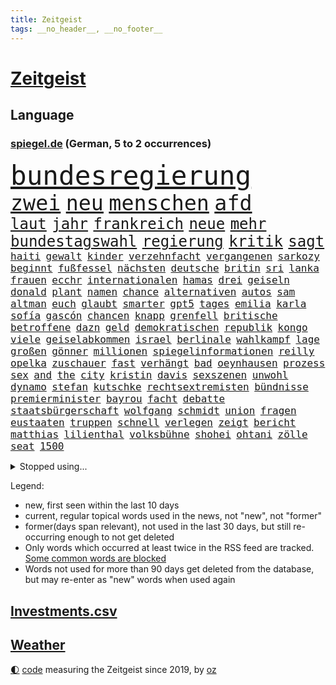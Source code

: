 ```yaml
---
title: Zeitgeist
tags: __no_header__, __no_footer__
---
```


# [Zeitgeist](https://oliz.io/zeitgeist/)

## Language

<h3><a href="https://www.spiegel.de" target="_blank">spiegel.de</a> (German, 5 to 2 occurrences)</h3>
<p style="font-family:monospace">
<span style="font-size:32pt"><a href="news_links.html#bundesregierung" class="current">bundesregierung</a></span>
<br>
<span style="font-size:25pt"><a href="news_links.html#zwei" class="current">zwei</a></span>
<span style="font-size:25pt"><a href="news_links.html#neu" class="current">neu</a></span>
<span style="font-size:25pt"><a href="news_links.html#menschen" class="current">menschen</a></span>
<span style="font-size:25pt"><a href="news_links.html#afd" class="current">afd</a></span>
<br>
<span style="font-size:18pt"><a href="news_links.html#laut" class="current">laut</a></span>
<span style="font-size:18pt"><a href="news_links.html#jahr" class="current">jahr</a></span>
<span style="font-size:18pt"><a href="news_links.html#frankreich" class="current">frankreich</a></span>
<span style="font-size:18pt"><a href="news_links.html#neue" class="current">neue</a></span>
<span style="font-size:18pt"><a href="news_links.html#mehr" class="current">mehr</a></span>
<span style="font-size:18pt"><a href="news_links.html#bundestagswahl" class="current">bundestagswahl</a></span>
<span style="font-size:18pt"><a href="news_links.html#regierung" class="current">regierung</a></span>
<span style="font-size:18pt"><a href="news_links.html#kritik" class="current">kritik</a></span>
<span style="font-size:18pt"><a href="news_links.html#sagt" class="current">sagt</a></span>
<br>
<span style="font-size:12pt"><a href="news_links.html#haiti" class="current">haiti</a></span>
<span style="font-size:12pt"><a href="news_links.html#gewalt" class="current">gewalt</a></span>
<span style="font-size:12pt"><a href="news_links.html#kinder" class="current">kinder</a></span>
<span style="font-size:12pt"><a href="news_links.html#verzehnfacht" class="new">verzehnfacht</a></span>
<span style="font-size:12pt"><a href="news_links.html#vergangenen" class="current">vergangenen</a></span>
<span style="font-size:12pt"><a href="news_links.html#sarkozy" class="new">sarkozy</a></span>
<span style="font-size:12pt"><a href="news_links.html#beginnt" class="current">beginnt</a></span>
<span style="font-size:12pt"><a href="news_links.html#fußfessel" class="current">fußfessel</a></span>
<span style="font-size:12pt"><a href="news_links.html#nächsten" class="current">nächsten</a></span>
<span style="font-size:12pt"><a href="news_links.html#deutsche" class="current">deutsche</a></span>
<span style="font-size:12pt"><a href="news_links.html#britin" class="current">britin</a></span>
<span style="font-size:12pt"><a href="news_links.html#sri" class="new">sri</a></span>
<span style="font-size:12pt"><a href="news_links.html#lanka" class="new">lanka</a></span>
<span style="font-size:12pt"><a href="news_links.html#frauen" class="current">frauen</a></span>
<span style="font-size:12pt"><a href="news_links.html#ecchr" class="new">ecchr</a></span>
<span style="font-size:12pt"><a href="news_links.html#internationalen" class="current">internationalen</a></span>
<span style="font-size:12pt"><a href="news_links.html#hamas" class="current">hamas</a></span>
<span style="font-size:12pt"><a href="news_links.html#drei" class="current">drei</a></span>
<span style="font-size:12pt"><a href="news_links.html#geiseln" class="current">geiseln</a></span>
<span style="font-size:12pt"><a href="news_links.html#donald" class="current">donald</a></span>
<span style="font-size:12pt"><a href="news_links.html#plant" class="current">plant</a></span>
<span style="font-size:12pt"><a href="news_links.html#namen" class="current">namen</a></span>
<span style="font-size:12pt"><a href="news_links.html#chance" class="current">chance</a></span>
<span style="font-size:12pt"><a href="news_links.html#alternativen" class="current">alternativen</a></span>
<span style="font-size:12pt"><a href="news_links.html#autos" class="current">autos</a></span>
<span style="font-size:12pt"><a href="news_links.html#sam" class="current">sam</a></span>
<span style="font-size:12pt"><a href="news_links.html#altman" class="new">altman</a></span>
<span style="font-size:12pt"><a href="news_links.html#euch" class="current">euch</a></span>
<span style="font-size:12pt"><a href="news_links.html#glaubt" class="current">glaubt</a></span>
<span style="font-size:12pt"><a href="news_links.html#smarter" class="current">smarter</a></span>
<span style="font-size:12pt"><a href="news_links.html#gpt5" class="new">gpt5</a></span>
<span style="font-size:12pt"><a href="news_links.html#tages" class="current">tages</a></span>
<span style="font-size:12pt"><a href="news_links.html#emilia" class="current">emilia</a></span>
<span style="font-size:12pt"><a href="news_links.html#karla" class="current">karla</a></span>
<span style="font-size:12pt"><a href="news_links.html#sofía" class="current">sofía</a></span>
<span style="font-size:12pt"><a href="news_links.html#gascón" class="current">gascón</a></span>
<span style="font-size:12pt"><a href="news_links.html#chancen" class="current">chancen</a></span>
<span style="font-size:12pt"><a href="news_links.html#knapp" class="current">knapp</a></span>
<span style="font-size:12pt"><a href="news_links.html#grenfell" class="new">grenfell</a></span>
<span style="font-size:12pt"><a href="news_links.html#britische" class="current">britische</a></span>
<span style="font-size:12pt"><a href="news_links.html#betroffene" class="current">betroffene</a></span>
<span style="font-size:12pt"><a href="news_links.html#dazn" class="current">dazn</a></span>
<span style="font-size:12pt"><a href="news_links.html#geld" class="current">geld</a></span>
<span style="font-size:12pt"><a href="news_links.html#demokratischen" class="current">demokratischen</a></span>
<span style="font-size:12pt"><a href="news_links.html#republik" class="current">republik</a></span>
<span style="font-size:12pt"><a href="news_links.html#kongo" class="current">kongo</a></span>
<span style="font-size:12pt"><a href="news_links.html#viele" class="current">viele</a></span>
<span style="font-size:12pt"><a href="news_links.html#geiselabkommen" class="new">geiselabkommen</a></span>
<span style="font-size:12pt"><a href="news_links.html#israel" class="current">israel</a></span>
<span style="font-size:12pt"><a href="news_links.html#berlinale" class="current">berlinale</a></span>
<span style="font-size:12pt"><a href="news_links.html#wahlkampf" class="current">wahlkampf</a></span>
<span style="font-size:12pt"><a href="news_links.html#lage" class="current">lage</a></span>
<span style="font-size:12pt"><a href="news_links.html#großen" class="current">großen</a></span>
<span style="font-size:12pt"><a href="news_links.html#gönner" class="current">gönner</a></span>
<span style="font-size:12pt"><a href="news_links.html#millionen" class="current">millionen</a></span>
<span style="font-size:12pt"><a href="news_links.html#spiegelinformationen" class="current">spiegelinformationen</a></span>
<span style="font-size:12pt"><a href="news_links.html#reilly" class="new">reilly</a></span>
<span style="font-size:12pt"><a href="news_links.html#opelka" class="new">opelka</a></span>
<span style="font-size:12pt"><a href="news_links.html#zuschauer" class="current">zuschauer</a></span>
<span style="font-size:12pt"><a href="news_links.html#fast" class="current">fast</a></span>
<span style="font-size:12pt"><a href="news_links.html#verhängt" class="current">verhängt</a></span>
<span style="font-size:12pt"><a href="news_links.html#bad" class="current">bad</a></span>
<span style="font-size:12pt"><a href="news_links.html#oeynhausen" class="current">oeynhausen</a></span>
<span style="font-size:12pt"><a href="news_links.html#prozess" class="current">prozess</a></span>
<span style="font-size:12pt"><a href="news_links.html#sex" class="current">sex</a></span>
<span style="font-size:12pt"><a href="news_links.html#and" class="current">and</a></span>
<span style="font-size:12pt"><a href="news_links.html#the" class="current">the</a></span>
<span style="font-size:12pt"><a href="news_links.html#city" class="current">city</a></span>
<span style="font-size:12pt"><a href="news_links.html#kristin" class="new">kristin</a></span>
<span style="font-size:12pt"><a href="news_links.html#davis" class="current">davis</a></span>
<span style="font-size:12pt"><a href="news_links.html#sexszenen" class="current">sexszenen</a></span>
<span style="font-size:12pt"><a href="news_links.html#unwohl" class="new">unwohl</a></span>
<span style="font-size:12pt"><a href="news_links.html#dynamo" class="new">dynamo</a></span>
<span style="font-size:12pt"><a href="news_links.html#stefan" class="current">stefan</a></span>
<span style="font-size:12pt"><a href="news_links.html#kutschke" class="new">kutschke</a></span>
<span style="font-size:12pt"><a href="news_links.html#rechtsextremisten" class="current">rechtsextremisten</a></span>
<span style="font-size:12pt"><a href="news_links.html#bündnisse" class="new">bündnisse</a></span>
<span style="font-size:12pt"><a href="news_links.html#premierminister" class="current">premierminister</a></span>
<span style="font-size:12pt"><a href="news_links.html#bayrou" class="current">bayrou</a></span>
<span style="font-size:12pt"><a href="news_links.html#facht" class="new">facht</a></span>
<span style="font-size:12pt"><a href="news_links.html#debatte" class="current">debatte</a></span>
<span style="font-size:12pt"><a href="news_links.html#staatsbürgerschaft" class="current">staatsbürgerschaft</a></span>
<span style="font-size:12pt"><a href="news_links.html#wolfgang" class="current">wolfgang</a></span>
<span style="font-size:12pt"><a href="news_links.html#schmidt" class="current">schmidt</a></span>
<span style="font-size:12pt"><a href="news_links.html#union" class="current">union</a></span>
<span style="font-size:12pt"><a href="news_links.html#fragen" class="current">fragen</a></span>
<span style="font-size:12pt"><a href="news_links.html#eustaaten" class="current">eustaaten</a></span>
<span style="font-size:12pt"><a href="news_links.html#truppen" class="current">truppen</a></span>
<span style="font-size:12pt"><a href="news_links.html#schnell" class="current">schnell</a></span>
<span style="font-size:12pt"><a href="news_links.html#verlegen" class="current">verlegen</a></span>
<span style="font-size:12pt"><a href="news_links.html#zeigt" class="current">zeigt</a></span>
<span style="font-size:12pt"><a href="news_links.html#bericht" class="current">bericht</a></span>
<span style="font-size:12pt"><a href="news_links.html#matthias" class="current">matthias</a></span>
<span style="font-size:12pt"><a href="news_links.html#lilienthal" class="new">lilienthal</a></span>
<span style="font-size:12pt"><a href="news_links.html#volksbühne" class="current">volksbühne</a></span>
<span style="font-size:12pt"><a href="news_links.html#shohei" class="new">shohei</a></span>
<span style="font-size:12pt"><a href="news_links.html#ohtani" class="new">ohtani</a></span>
<span style="font-size:12pt"><a href="news_links.html#zölle" class="current">zölle</a></span>
<span style="font-size:12pt"><a href="news_links.html#seat" class="new">seat</a></span>
<span style="font-size:12pt"><a href="news_links.html#1500" class="current">1500</a></span>
</p>
<details>
<summary>Stopped using...</summary>
<p class="former" style="font-size:12pt">
2015(1569) arm(1569) aufgefordert(1569) konzerne(1569) erzielt(1568) festnahme(1568) manchen(1568) steigende(1568) williams(1568) 5(1567) abgesagt(1567) frankfurter(1567) sachsenanhalt(1567) dienstag(1566) rasant(1566) staatschef(1566) szenen(1566) terroristen(1566) vielerorts(1566) altes(1565) blicken(1565) britischer(1565) geschickt(1565) kämpfte(1565) mai(1565) menge(1565) schwarzen(1565) deutlichen(1564) jagd(1564) rückschlag(1564) spdpolitiker(1564) ursula(1564) wales(1564) übersicht(1564) genannt(1563) hinterlassen(1563) mitglied(1563) reformen(1563) solle(1563) street(1563) thailand(1563) zeichnet(1563) zurzeit(1563) anne(1562) messi(1562) nationalspieler(1562) orbán(1562) rand(1562) ungarns(1562) viktor(1562) bus(1561) englischen(1561) hubschrauber(1561) humanitäre(1561) planeten(1561) strecke(1561) streitkräfte(1561) untersuchungen(1561) april(1560) beschluss(1560) fischer(1560) trennung(1560) erhoben(1559) for(1559) fühlt(1559) geflüchteten(1559) tödlicher(1559) 32(1558) einzug(1558) größter(1558) leyen(1558) respekt(1558) überzeugt(1558) präsidentschaftswahl(1557) trafen(1557) entwickelt(1556) islamischen(1556) pocht(1556) trainieren(1556) abgebrochen(1555) aufnahme(1555) 10(1554) eigentümer(1554) schüssen(1554) august(1553) erkrankt(1553) stieg(1553) tokio(1553) verzichtet(1552) irak(1551) verpasst(1550) brechen(1548) polnische(1548) sendung(1548) beinahe(1547) e(1547) stadion(1546) spitzenreiter(1545) beschlagnahmt(1543) großem(1543) pkw(1543) politikerin(1541) top(1538) wusste(1538) katar(1536) profis(1536) holte(1533) vfb(1533) rang(1528) vermisste(1528) dauert(1526) hinweis(1526) angeboten(1524) zeigten(1524) reist(1523) gebieten(1513) blinken(1505) abgestürzt(1383) videoaufnahmen(1325) zentralbank(1309) seither(1306) ausgefallen(1271) weibliche(1265) russischem(1254) haushalt(1238) hawaii(1230) bekräftigt(1204) zentralen(1196) zeitpunkt(1189) volksverhetzung(1184) beliebt(1169) bekannteste(1166) airlines(1161) kiews(1152) schloss(1141) texte(1132) kremlchef(1125) krim(1111) beschäftigen(1107) spektakel(1099) gezwungen(1082) lohnen(1080) emotionalen(1078) aufhören(1069) terror(1058) beschuss(1055) spiegeltitelstory(1052) unmittelbar(1051) schneiden(1044) kriegsbeginn(1037) iranische(1034) gewerkschaften(1022) ausstieg(1014) schwarzes(1011) perfekte(993) harter(986) ehrt(983) unterliegt(982) isoliert(978) computer(975) exuspräsident(971) japanische(968) zufrieden(965) tierschützer(961) sprung(959) setzten(938) erlegen(928) entfernen(926) islamisten(924) zurückhaltung(918) antony(912) effekt(908) gehirn(907) notruf(897) durchs(895) streiks(894) nation(893) eingreifen(868) kontroverse(864) emissionen(854) eingriff(841) lionel(841) asyl(832) auszeichnung(828) deuten(828) freundschaft(828) rückstand(825) kohl(822) luftangriffe(813) wirtschaftliche(793) kampfjets(791) technische(786) fenster(782) gedroht(781) machtkampf(779) abwehr(776) flogen(774) text(773) reichsbürger(761) überschritten(761) rammt(757) vorstand(748) erlag(736) marode(731) vorstandschef(722) gravierende(719) läufer(715) loswerden(698) anlagen(682) höcke(677) begangen(672) bier(670) miami(667) boomt(658) fußballverband(650) deutlicher(648) übergriff(645) helmut(643) katrin(624) spektakulären(617) pilot(616) küche(613) neuwahlen(611) absurd(599) bekennt(597) cool(594) rechtsextremer(586) stellvertretende(579) langjährigen(575) verteuern(566) abu(560) besiegen(556) eauto(556) durchschnitt(554) höheren(552) militärisch(545) gedreht(530) netanyahus(530) trendwende(522) dauerte(521) drehte(519) asylsuchende(511) stieß(508) trinken(507) vorgang(496) achtzigerjahren(494) aserbaidschan(493) teslachef(484) überraschte(484) eingeschränkt(483) königshaus(475) management(472) 22jährige(470) aufruhr(470) gerechnet(470) nächte(468) wütend(465) haftbefehle(464) hackerangriff(461) reagierten(450) europameisterschaft(447) attraktiver(442) finanzministerium(436) klingen(434) abschiebung(433) arbeitsrecht(430) erlässt(421) reichweite(420) bett(418) indischen(410) robbie(408) ausgleich(403) erschoss(403) oscarpreisträgerin(403) mindestlohn(401) 125(397) österreicher(393) abgefeuert(387) bezeichnete(386) kreise(382) gesetzliche(369) japaner(368) passagier(368) badenwürttembergischen(365) darsteller(365) verbündete(361) sap(360) weltstar(359) pünktlich(356) nackte(354) notlandung(354) piloten(353) terrormiliz(351) gefühle(350) mats(349) gitarrist(346) substanz(346) rechtlichen(345) riefen(345) gefälschter(342) verbringen(339) mauer(338) wald(335) glimpflich(332) leichtathletik(330) jenseits(325) zentimeter(325) eukommissionspräsidentin(322) falschinformationen(321) parlamentarischen(321) handlungen(320) uswahlkampf(320) scheidung(316) dominanz(307) dürfe(305) filmset(305) schnelles(305) verbraucherpreise(305) aktie(300) passagieren(299) alters(298) modernen(297) auswärtigen(296) tragödie(295) fangen(292) bedingung(291) israelgazakonflikt(290) ursachen(290) alias(289) wade(289) übergriffen(287) einbruch(286) verrat(285) vorgezogenen(284) gesenkt(283) graz(282) lebenslanger(281) leuten(281) zivilgesellschaft(279) breitet(277) längste(275) atomenergiebehörde(274) außergewöhnliche(273) beeindruckt(271) bereut(270) dschihadisten(270) flog(270) beck(269) wittert(268) ewig(267) unglücklich(267) bußgeld(266) hauskauf(265) protokoll(264) immobilie(262) laufender(262) hals(259) heizt(259) beobachtung(258) arbeitslosigkeit(255) bnd(255) geheiratet(251) prognosen(251) auszubildende(249) feier(249) gottschalk(249) vermitteln(249) bilden(248) ignorieren(248) südamerika(248) straftätern(247) s(242) verbrenneraus(242) neueste(241) notarzt(241) entsprechend(240) bahnverkehr(239) paradies(237) krimi(235) ständigen(234) chris(232) daum(232) cartoonisten(231) besiegte(229) vergeltungsangriff(227) johnny(225) salome(225) stärkste(225) surabischwili(225) lügt(224) co₂ausstoß(223) urteile(222) surfer(221) ausgebuht(219) koma(217) süddeutschland(217) wahlkampfs(215) zoff(214) zeug(213) gelitten(212) jolie(212) verfeindeten(212) bürgerinnen(208) erlebnis(208) kontinent(208) bewahrt(207) eingebrochen(207) talent(207) einrichtungen(206) interaktiven(206) hingewiesen(200) beschert(199) englischer(199) häufigsten(199) nervosität(199) peinlich(199) versteigerung(199) neuartigen(197) entgehen(194) un(193) jährlich(192) ausländischen(191) vermutung(191) bemühungen(190) nordwesten(190) trip(190) wildnis(190) fiasko(189) zutiefst(188) lindern(187) steuert(187) plätze(185) schwedische(185) america(182) glücklicher(182) regierungsbildung(182) samsung(182) durststrecke(181) prämie(181) ablenken(180) bswchefin(180) kindergeld(180) extinction(179) rebellion(179) grafiken(178) haar(178) a1(177) drohenden(177) gehoben(177) öffentlicher(175) hose(174) impfstoff(173) personalie(173) zweitligist(173) lee(172) moderat(172) vermächtnis(172) zugesagt(172) erschießt(170) klappen(170) suchmaschine(170) beschäftigung(168) jubiläum(168) kreuzfahrt(168) rechner(166) 27jährige(165) drogenkrieg(165) kinderbetreuung(165) kurzen(165) lilium(165) vermeidet(165) roadtrip(164) anwältin(162) lateinamerika(162) thesen(162) traditionelle(162) umfragewerte(162) annulliert(161) zone(161) bagger(160) reinhold(160) georgia(159) gestaltet(159) hans(159) krankschreibung(159) reichlich(159) anstrengend(158) beliefern(157) diebesgut(157) notlanden(157) konjunkturflaute(155) verlusten(155) autokraten(154) inhaftierten(154) unterhaltung(154) viermal(154) japans(153) krönt(153) typisch(153) liefen(152) besetzen(151) raubte(151) rekrutiert(151) fassade(150) pate(150) gerammt(149) krüger(149) fischen(147) fläche(147) freiburger(147) harmlose(147) tagesordnung(147) entertainer(146) asylbewerbern(145) liege(145) schnäppchen(145) sohnes(144) gescheiterte(143) júnior(143) vinícius(143) container(142) tournee(142) wahlempfehlung(142) allgemeine(141) amtes(141) menschlichkeit(141) manhattan(140) sydney(140) cameron(139) mutig(138) tschad(137) umfassend(136) landesverband(135) trumpfan(135) hochzeitsgesellschaft(134) katastrophen(134) kopftuch(133) sternekoch(133) beschimpfte(132) festlegen(132) heidenheim(131) intensivstation(131) militärjunta(131) nehme(131) neuheiten(131) baku(130) impfen(130) maren(129) metas(129) chefarzt(128) floh(128) geschenke(128) krebserkrankung(128) missgeschick(128) nochmals(127) nullerjahre(127) baggerfahrer(126) freigestellt(126) prorussische(126) lehrreich(125) spö(125) wertet(124) leipziger(123) schädel(123) abgeschlagen(122) bastelt(122) heimisch(122) madrids(122) antisemitisch(121) depp(121) empathie(121) 98(120) anderson(119) belohnen(119) gesetzlichen(119) inselstaat(119) krankenversicherung(119) beträge(118) freundlich(118) gewagt(118) günstigen(118) verbänden(118) begeisterte(117) bemerkung(117) dieter(117) schwerpunkt(117) strömt(117) verdiente(117) hof(116) hoffnungslos(116) lahmt(116) falschbehauptung(115) teilzeit(115) fell(114) härteren(114) dinner(113) geklaute(113) mächtigste(113) nebel(113) skispringen(113) pendler(112) 180000(111) as(110) lieb(110) offenheit(110) spdkanzler(110) streitigkeiten(110) toiletten(110) neuwagen(109) pierre(109) viralen(109) meistert(108) techkonzern(108) aufsteiger(107) grundschulen(107) mohamed(107) prangert(107) kenntnis(106) jusos(105) sinkende(105) vergebung(105) vertraute(105) wow(105) niederländisches(104) rauchen(104) republikanern(104) strafzettel(104) bösewicht(103) ausgrenzung(102) finnische(102) regional(102) brett(101) citys(101) feierlich(101) filmbranche(101) helene(101) koalitionsgespräche(101) unattraktiver(101) 110(100) geregelt(100) lungenentzündung(100) weiterem(100) getrennt(99) anteile(98) beschwört(98) energieexperte(98) parks(98) parteivorsitzende(98) passen(98) garfield(96) miese(96) schweizerin(96) chip(94) hacker(94) mächtigsten(94) saporischschja(94) selbstkritisch(94) stressig(94) französischer(93) gestürzte(93) holger(93) wanderwitz(93) studenten(92) unterschrift(92) bewarb(91) büros(91) schäumt(91) ähnliches(91) hauptverdächtigen(90) knipst(89) planungen(89) vorstellungen(89) harbor(88) kinderkrankheiten(88) musical(88) tinnitus(88) zugausfälle(88) beamtenbund(87) botschafterin(87) einstellung(87) bestandsaufnahme(86) elan(86) havarie(86) restmüll(86) schüchterne(86) entsorgt(85) opel(85) schwab(85) airlinechef(84) flugtaxistartup(84) gekoppelt(84) ideale(84) kommissare(84) mccallum(84) beachtet(83) beatles(83) cyberattacke(83) freigelegt(83) humanitärer(83) qual(83) spielfilm(83) videospielen(83) achttausender(82) brennende(82) fraktionen(82) orcas(82) transportierte(82) wittern(82) drag(81) soziologe(81) spdabgeordneten(81) taschengeld(81) tumult(81) wachsenden(81) kulturelles(80) meloniregierung(80) wilson(80) eintrag(79) forschungsergebnisse(79) jva(79) meuthen(79) politikbetrieb(79) tonnenweise(79) verschwiegen(79) 45000(78) decathlon(78) polizeiruf(78) unanständig(78) verschmutzt(78) zweikampf(78) 40jährigen(77) bemannten(77) honoriert(77) renault(77) spiderman(77) triumphieren(77) wecker(77) wright(77) zusammenprall(77) dartswm(76) flugkörper(76) hauptdarsteller(76) lucy(76) schachwelt(76) unausgegoren(76) ökonom(76) ausgestiegen(75) auswege(75) beschädigen(75) brettspiele(75) central(75) filmemacher(75) suizid(75) cduabgeordneter(74) fusion(74) herzliche(74) mutterschutz(74) romeo(74) rwe(74) totale(74) unterdrückung(74) kliniken(73) natobeitritt(73) träumten(73) überprüfen(73) bekomme(72) komikerin(72) nordkoreanischer(72) zünden(72) arbeitsagentur(71) berlincharlottenburg(71) zentral(71) daglo(70) drehbuchautor(70) existenzielle(70) fernsehsender(70) größtenteils(70) hamdan(70) innenpolitische(70) louisiana(70) streich(70) verhaltensweisen(70) verlost(70) zufriedenheit(70) 600000(69) joggen(69) kapituliert(69) mohammadi(69) narges(69) tätlichkeit(69) wahlempfehlungen(69) wohnungssuche(69) bellingham(68) dani(68) fernhalten(68) jude(68) krankmeldungen(68) ludwigshafen(68) tierschützern(68) unterziehen(68) vermissen(68) abzuhalten(67) bestseller(67) gerast(67) ginge(67) greife(67) lara(67) streben(67) teilnehmerinnen(67) cocktails(66) suspendierten(66) allianzen(65) ampelbruch(65) bundesbank(65) böller(65) milchbauern(65) provokanten(65) aufstand(64) militäranlagen(64) ruhig(64) systematischen(64) zigarettenkonsum(64) gefahndet(63) geklaut(63) gesetzlicher(63) großzügigen(63) lopez(63) aufenthaltsort(62) automarkt(62) cheney(62) luxusuhren(62) parteiinterne(62) reichsbürgern(62) dune(61) europäisch(61) kurioses(61) tendiert(61) ungesund(61) 500000(60) anstand(60) besaßen(60) deutschrussen(60) fahrzeugkontrolle(60) finanzierungslücken(60) mordrate(60) vegan(60) zurückgreifen(60) alpinismus(59) commerce(59) monopoly(59) weihnachtszeit(59) diebin(58) entmachtet(58) finanzieren(58) göttlich(58) maskiert(58) nikki(58) platzen(58) tiramisu(58) tortenheber(58) unsichere(58) versteckten(58) verweisen(58) webseiten(58) young(58) 3600(57) bezüge(57) erzbistum(57) gottesdienst(57) hindernis(57) kabinettsposten(57) missbrauchsvorwürfe(57) nutzung(57) paaren(57) schneefall(57) aleppo(56) krawalle(56) alijew(55) anklagen(55) anleitung(55) aserbaidschans(55) gefeierten(55) ilham(55) regie(55) auswählt(54) familienfreundliche(54) kommendes(54) abschätzen(53) frederik(53) make(53) socialmediaverbot(53) sportlerin(53) arbeitsvertrag(52) eröffnen(52) euregierungschefs(52) fußballkommentator(52) küchentisch(52) lebenszeit(52) sanaa(52) stufen(52) bobfahrerin(51) bosse(51) briefporto(51) buckwitz(51) erotikplattform(51) gamer(51) glocken(51) maack(51) maralago(51) onlyfans(51) terrorakt(51) anonyme(50) arbeitslos(50) bewältigt(50) gestorbenen(50) maue(50) rächen(50) 62(49) bergauf(49) besteuert(49) einreisekontrollen(49) gitarre(49) kälter(49) römischen(49) winkte(49) hanteln(48) nacktbilder(48) quarter(48) trank(48) wirtschaftsweise(48) edinburgh(47) missbrauchsvorwürfen(47) mitfavorit(47) münzen(47) nachtklub(47) rechtsaußenpartei(47) supertalent(47) wintereinbruch(47) bildungsminister(46) bildzeitung(46) chirurgie(46) entsandt(46) seekabel(46) südkoreas(46) tyler(46) usmilliardär(46) aleph(45) alpha(45) bedenklich(45) bono(45) flugreisen(45) heidelberger(45) schneien(45) vizechef(45) abheben(44) böses(44) extra(44) feindliches(44) gegenstand(44) hilfspaket(44) manches(44) sergey(44) steel(44) citymaut(43) duett(43) komplikationen(43) sorgerecht(43) technologisch(43) unglücks(43) zugreisen(43) 40jähriger(42) ballauf(42) fiennes(42) mobilität(42) wggarantie(42) wgzimmer(42) wochenlangen(42) 1984(41) italienerin(41) nader(41) paschke(41) pius(41) argument(40) barrier(40) feiertage(40) ipswich(40) mythen(40) produktiver(40) schäfer(40) trinke(40) unterschriften(40) vorhabens(40) weltmeistertitel(40) 116(39) echtzeit(39) elektromodelle(39) haftbedingungen(39) kalkuliert(39) kapitalismus(39) kasachstan(39) mittelständler(39) strich(39) true(39) vorläufig(39) abschlüsse(38) bepöbelt(38) golfern(38) hebdo(38) nervt(38) nikolaus(38) skispringerinnen(38) verbittern(38) aufzugeben(37) lennon(37) staatlicher(37) syrische(37) traumpaar(37) ungleicher(37) derselben(36) drogenkartelle(36) familienfeier(36) jeans(36) sabotiert(36) schachwm(36) schiffsunglück(36) amtskollegen(35) christmas(35) kuckuckskinder(35) selbstgebauten(35) währung(35) bewundert(34) grüßen(34) kannten(34) wildpark(34) ärgern(34) georgiens(33) missglückte(33) national(33) senegal(33) versicherungskonzerns(33) affront(32) kohlekraftwerke(32) protestierende(32) reha(32) transporter(32) volle(32) beruflichen(31) denkmäler(31) freedom(31) hackergruppe(31) prinzip(31) reicher(31) wörter(31) angekündigten(30) expremier(30) grausamen(30) maulwurf(30) meteorstrom(30) mittelmäßig(30) fechten(29) fortgeschrittene(29) freibekommen(29) meeresgrund(29) schüttelte(29) staatskrise(29) stabilisieren(29) gebietsabtretungen(28) kanadas(28) kriegsrecht(28) landesteile(28) suk(28) yeol(28) 126(27) cumexaffäre(27) engen(27) knete(27) nördlichen(27) reichsbürgerkomplex(27) strafverfolger(27) trailer(27) warburg(27) 103(26) 42jähriger(26) afrikas(26) aufschub(26) schachs(26) verbalen(26) verunsicherung(26) zehnjährige(26) halbinsel(25) moskaus(25) daraa(24) erwartete(24) registrierte(24) zehnmal(24) 42jährigen(23) brad(23) geschieden(23) grüße(23) höhepunkte(23) küsten(23) pitt(23) bashar(22) dankbar(22) geldanlage(22) gesundheitssystem(22) good(22) mitspielern(22) staunen(22) wahlgang(22) zählten(22) 1972(21) 32jährige(21) herrschaft(21) hüllt(21) khandan(21) nasrin(21) reza(21) streitpunkt(21) venezolanische(21) warteten(21) zusatzbeiträge(21) cumex(20) einsetzt(20) fahrgast(20) gedrängt(20) nicaragua(20) nicaraguas(20) ortega(20) aktienmärkte(19) brexithardliner(19) forever(19) forschungsteam(19) griffen(19) schwangerschaften(19) südamerikanischen(19) abhängen(18) demure(18) demut(18) kuchen(18) mädchens(18) neuerungen(18) weihnachtskuchen(18) 08(17) ezb(17) nachthimmel(17) usstudie(17) versetzten(17) vorsätze(17) erneuert(16) musikern(16) münze(16) temperamente(16) ttt(16) unterwerfen(16) weihnachtlichen(16) 2045(15) arbeitnehmern(15) baubranche(15) direktkandidat(15) krankenschwester(15) neuerfindung(15) schärfere(15) verleger(15) wahlversprechen(15) bremerhaven(14) deckel(14) htsanführer(14) littler(14) luke(14) niemann(14) verbringt(14) vertauscht(14) ausschließlich(13) bekanntgabe(13) kidman(13) monika(13) alkoholfreien(12) forschungsschiff(12) mitspielte(12) tatortermittlerinnen(12) gewicht(11) globus(11) grünenbundestagsabgeordneten(11) mitangeklagte(11) oleksandr(11) rücksicht(11) schauspielers(11) spionageverdachts(11) stellungnahme(11) unterhalt(11)
</p>
</details>
<p>Legend:
<ul>
<li><span class="new">new</span>, first seen within the last 10 days</li>
<li><span class="current">current</span>, regular topical words used in the news, not "new", not "former"</li>
<li><span class="former">former(days span relevant)</span>, not used in the last 30 days, but still re-occurring enough to not get deleted</li>
<li>Only words which occurred at least twice in the RSS feed are tracked. <a href="language/filters.py">Some common words are blocked</a></li>
<li>Words not used for more than 90 days get deleted from the database, but may re-enter as "new" words when used again</li>
</ul>
</p>

## [Investments](investments.html)[.csv](investments.csv)

## [Weather](weather.html)

<footer>
<a href="javascript:toggleTheme()" class="nav">🌓</a>
<a href="https://github.com/ooz/zeitgeist">code</a> measuring the Zeitgeist since 2019, by <a href="https://oliz.io">oz</a>
</footer>
